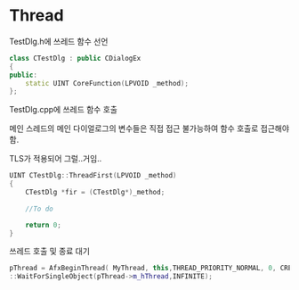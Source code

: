 # Thread

TestDlg.h에 쓰레드 함수 선언

```C++
class CTestDlg : public CDialogEx
{
public:
    static UINT CoreFunction(LPVOID _method);                                      
};
```

TestDlg.cpp에 쓰레드 함수 호출

메인 스레드의 메인 다이얼로그의 변수들은 직접 접근 불가능하여 함수 호출로 접근해야함.

TLS가 적용되어 그럴..거임..

```C++
UINT CTestDlg::ThreadFirst(LPVOID _method)
{
    CTestDlg *fir = (CTestDlg*)_method;
 
    //To do

    return 0;
}

```

쓰레드 호출 및 종료 대기

```C++
pThread = AfxBeginThread( MyThread, this,THREAD_PRIORITY_NORMAL, 0, CREATE_SUSPENDED);
::WaitForSingleObject(pThread->m_hThread,INFINITE);
```